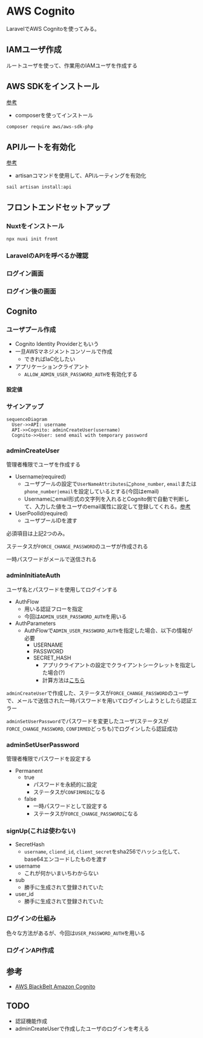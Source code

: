 # AWS Cognito
LaravelでAWS Cognitoを使ってみる。

## IAMユーザ作成
ルートユーザを使って、作業用のIAMユーザを作成する

## AWS SDKをインストール
[参考](https://docs.aws.amazon.com/ja_jp/sdk-for-php/v3/developer-guide/getting-started_installation.html)

- composerを使ってインストール
```bash {iscopy=true}
composer require aws/aws-sdk-php
```

## APIルートを有効化
[参考](https://readouble.com/laravel/11.x/ja/routing.html)

- artisanコマンドを使用して、APIルーティングを有効化
```
sail artisan install:api
```

## フロントエンドセットアップ
### Nuxtをインストール
```bash {iscopy=true}
npx nuxi init front
```

### LaravelのAPIを呼べるか確認

### ログイン画面

### ログイン後の画面

## Cognito
### ユーザプール作成
- Cognito Identity Providerともいう
- 一旦AWSマネジメントコンソールで作成
  - できればIaC化したい
- アプリケーションクライアント
  - `ALLOW_ADMIN_USER_PASSWORD_AUTH`を有効化する

#### 設定値


### サインアップ
```mermaid
sequenceDiagram
  User->>API: username
  API->>Cognito: adminCreateUser(username)
  Cognito->>User: send email with temporary password
```
### adminCreateUser
管理者権限でユーザを作成する

- Username(required)
  - ユーザプールの設定で`UserNameAttributes`に`phone_number`, `email`または`phone_number|email`を設定しているとする(今回はemail)
  - Usernameにemail形式の文字列を入れるとCognito側で自動で判断して、入力した値をユーザのemail属性に設定して登録してくれる。[参考](https://docs.aws.amazon.com/ja_jp/cognito/latest/developerguide/user-pool-settings-attributes.html#user-pool-settings-aliases)
- UserPoolId(required)
  - ユーザプールIDを渡す

必須項目は上記2つのみ。

ステータスが`FORCE_CHANGE_PASSWORD`のユーザが作成される

一時パスワードがメールで送信される

### adminInitiateAuth
ユーザ名とパスワードを使用してログインする

- AuthFlow
  - 用いる認証フローを指定
  - 今回は`ADMIN_USER_PASSWORD_AUTH`を用いる
- AuthParameters
  - AuthFlowで`ADMIN_USER_PASSWORD_AUTH`を指定した場合、以下の情報が必要
    - USERNAME
    - PASSWORD
    - SECRET_HASH
      - アプリクライアントの設定でクライアントシークレットを指定した場合(?)
      - 計算方法は[こちら](https://docs.aws.amazon.com/cognito/latest/developerguide/signing-up-users-in-your-app.html#cognito-user-pools-computing-secret-hash)

`adminCreateUser`で作成した、ステータスが`FORCE_CHANGE_PASSWORD`のユーザで、メールで送信された一時パスワードを用いてログインしようとしたら認証エラー

`adminSetUserPassword`でパスワードを変更したユーザ(ステータスが`FORCE_CHANGE_PASSWORD`, `CONFIRMED`どっちも)でログインしたら認証成功

### adminSetUserPassword
管理者権限でパスワードを設定する

- Permanent
  - true
    - パスワードを永続的に設定
    - ステータスが`CONFIRMED`になる
  - false
    - 一時パスワードとして設定する
    - ステータスが`FORCE_CHANGE_PASSWORD`になる

### signUp(これは使わない)
- SecretHash
  - `username`, `cliend_id`, `client_secret`をsha256でハッシュ化して、base64エンコードしたものを渡す
- username
  - これが何かいまいちわからない
- sub
  - 勝手に生成されて登録されていた
- user_id
  - 勝手に生成されて登録されていた

### ログインの仕組み
色々な方法があるが、今回は`USER_PASSWORD_AUTH`を用いる

### ログインAPI作成

## 参考
- [AWS BlackBelt Amazon Cognito](https://pages.awscloud.com/rs/112-TZM-766/images/20200630_AWS_BlackBelt_Amazon_Cognito_ver2.pdf)


## TODO
- 認証機能作成
- adminCreateUserで作成したユーザのログインを考える
